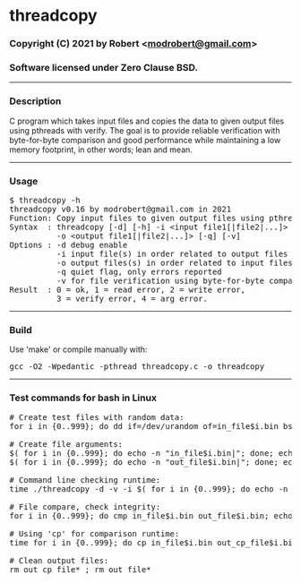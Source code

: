 # threadcopy

### Copyright (C) 2021 by Robert &lt;modrobert@gmail.com&gt;
### Software licensed under Zero Clause BSD.

---

### Description

C program which takes input files and copies the data to given output files using pthreads with verify. The goal is to provide reliable verification with byte-for-byte comparison and good performance while maintaining a low memory footprint, in other words; lean and mean.

---

### Usage

<pre>
$ threadcopy -h
threadcopy v0.16 by modrobert@gmail.com in 2021
Function: Copy input files to given output files using pthreads.
Syntax  : threadcopy [-d] [-h] -i &lt;input file1[|file2|...]&gt;
          -o &lt;output file1[|file2|...]&gt; [-q] [-v]
Options : -d debug enable
          -i input file(s) in order related to output files
          -o output files(s) in order related to input files
          -q quiet flag, only errors reported
          -v for file verification using byte-for-byte comparison
Result  : 0 = ok, 1 = read error, 2 = write error,
          3 = verify error, 4 = arg error.
</pre>

---

### Build

Use 'make' or compile manually with:
<pre>
gcc -O2 -Wpedantic -pthread threadcopy.c -o threadcopy
</pre>

---

### Test commands for bash in Linux

<pre>
# Create test files with random data:
for i in {0..999}; do dd if=/dev/urandom of=in_file$i.bin bs=10M count=1; echo "File number: $i"; done

# Create file arguments:
$( for i in {0..999}; do echo -n "in_file$i.bin|"; done; echo -e "\b " )
$( for i in {0..999}; do echo -n "out_file$i.bin|"; done; echo -e "\b " )

# Command line checking runtime:
time ./threadcopy -d -v -i $( for i in {0..999}; do echo -n "in_file$i.bin|"; done; echo -e "\b " ) -o $( for i in {0..999}; do echo -n "out_file$i.bin|"; done; echo -e "\b " )

# File compare, check integrity:
for i in {0..999}; do cmp in_file$i.bin out_file$i.bin; echo "^^ Compared file: $i"; done

# Using 'cp' for comparison runtime:
time for i in {0..999}; do cp in_file$i.bin out_cp_file$i.bin; echo "^^ Copied file: $i"; done

# Clean output files:
rm out_cp_file* ; rm out_file*
</pre>

